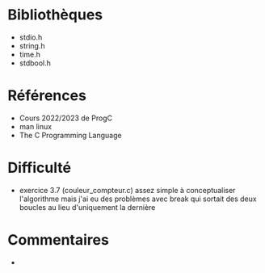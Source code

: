 # Bibliothèques
* stdio.h
* string.h
* time.h
* stdbool.h

# Références
* Cours 2022/2023 de ProgC
* man linux
* The C Programming Language

# Difficulté
* exercice 3.7 (couleur_compteur.c) assez simple à conceptualiser l'algorithme mais j'ai eu des problèmes
avec break qui sortait des deux boucles au lieu d'uniquement la dernière

# Commentaires
* 

